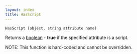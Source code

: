 ```yaml
---
layout: index
title: HasScript
---
```


    HasScript (object, string attribute name)

Returns a [boolean](../types/boolean.html) - **true** if the specified attribute is a script.

NOTE: This function is hard-coded and cannot be overridden.
